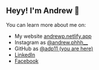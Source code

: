 ## Heyy! I'm Andrew 👋

You can learn more about me on:

* My website [andrewp.netlify.app](https://andrewp.netlify.app)
* Instagram as [@andrew.phhh__](https://www.instagram.com/andrew.phhh__/)
* GitHub as [@adp11 (you are here)](https://github.com/adp11)
* [LinkedIn](https://linkedin.com/in/andrewph)
* [Facebook](https://www.facebook.com/profile.php?id=100008330377004)
